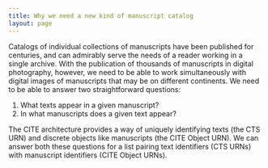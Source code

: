 ```yaml
---
title: Why we need a new kind of manuscript catalog
layout: page
---
```


Catalogs of individual collections of manuscripts have been published for centuries, and can admirably serve the needs of a reader working in a single archive.  With the publication of thousands of manuscripts in digital photography, however, we need to be able to work simultaneously with digital images of manuscripts that may be on different continents.  We need to be able to answer two straightforward questions:


1. What texts appear in a given manuscript?
2. In what manuscripts does a given text appear?

The CITE architecture provides a way of uniquely identifying texts (the CTS URN) and discrete objects like manuscripts (the CITE Object URN).  We can answer both these questions for a list pairing text identifiers (CTS URNs) with manuscript identifiers (CITE Object URNs).
